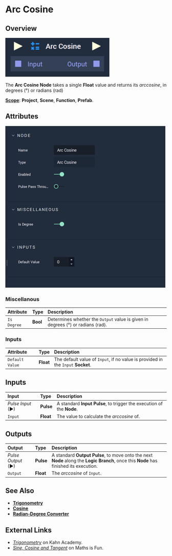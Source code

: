 # Arc Cosine

## Overview

![The Arc Cosine Node.](../../../.gitbook/assets/arccosineupdatedimage.png)

The **Arc Cosine Node** takes a single **Float** value and returns its _arccosine_, in degrees \(°\) or radians \(rad\)

[**Scope**](../../overview.md#scopes): **Project**, **Scene**, **Function**, **Prefab**.

## Attributes

![The Arc Cosine Node Attributes.](../../../.gitbook/assets/node-arc-cosine2-attr.png)

### Miscellanous

| Attribute | Type | Description |
| :--- | :--- | :--- |
| `Is Degree` | **Bool** | Determines whether the `Output` value is given in degrees \(°\) or radians \(rad\). |

### Inputs

| Attribute | Type | Description |
| :--- | :--- | :--- |
| `Default Value` | **Float** | The default value of `Input`, if no value is provided in the `Input` **Socket**. |

## Inputs

| Input | Type | Description |
| :--- | :--- | :--- |
| _Pulse Input_ \(►\) | **Pulse** | A standard **Input Pulse**, to trigger the execution of the **Node**. |
| `Input` | **Float** | The value to calculate the _arccosine_ of. |

## Outputs

| Output | Type | Description |
| :--- | :--- | :--- |
| _Pulse Output_ \(►\) | **Pulse** | A standard **Output Pulse**, to move onto the next **Node** along the **Logic Branch**, once this **Node** has finished its execution. |
| `Output` | **Float** | The _arccosine_ of `Input`. |

## See Also

* [**Trigonometry**](./)
* [**Cosine**](cosine.md)
* [**Radian-Degree Converter**](radian-degree-converter.md)

## External Links

* [_Trigonometry_](https://www.khanacademy.org/math/trigonometry) on Kahn Academy.
* [_Sine, Cosine and Tangent_](https://www.mathsisfun.com/sine-cosine-tangent.html) on Maths is Fun.

